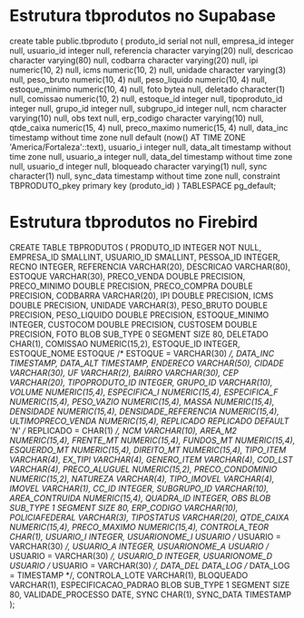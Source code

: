 #  Estrutura tbprodutos no Supabase

create table public.tbproduto (
  produto_id serial not null,
  empresa_id integer null,
  usuario_id integer null,
  referencia character varying(20) null,
  descricao character varying(80) null,
  codbarra character varying(20) null,
  ipi numeric(10, 2) null,
  icms numeric(10, 2) null,
  unidade character varying(3) null,
  peso_bruto numeric(10, 4) null,
  peso_liquido numeric(10, 4) null,
  estoque_minimo numeric(10, 4) null,
  foto bytea null,
  deletado character(1) null,
  comissao numeric(10, 2) null,
  estoque_id integer null,
  tipoproduto_id integer null,
  grupo_id integer null,
  subgrupo_id integer null,
  ncm character varying(10) null,
  obs text null,
  erp_codigo character varying(10) null,
  qtde_caixa numeric(15, 4) null,
  preco_maximo numeric(15, 4) null,
  data_inc timestamp without time zone null default (now() AT TIME ZONE 'America/Fortaleza'::text),
  usuario_i integer null,
  data_alt timestamp without time zone null,
  usuario_a integer null,
  data_del timestamp without time zone null,
  usuario_d integer null,
  bloqueado character varying(1) null,
  sync character(1) null,
  sync_data timestamp without time zone null,
  constraint TBPRODUTO_pkey primary key (produto_id)
) TABLESPACE pg_default;

#  Estrutura tbprodutos no Firebird

CREATE TABLE TBPRODUTOS (
    PRODUTO_ID            INTEGER NOT NULL,
    EMPRESA_ID            SMALLINT,
    USUARIO_ID            SMALLINT,
    PESSOA_ID             INTEGER,
    RECNO                 INTEGER,
    REFERENCIA            VARCHAR(20),
    DESCRICAO             VARCHAR(80),
    ESTOQUE               VARCHAR(30),
    PRECO_VENDA           DOUBLE PRECISION,
    PRECO_MINIMO          DOUBLE PRECISION,
    PRECO_COMPRA          DOUBLE PRECISION,
    CODBARRA              VARCHAR(20),
    IPI                   DOUBLE PRECISION,
    ICMS                  DOUBLE PRECISION,
    UNIDADE               VARCHAR(3),
    PESO_BRUTO            DOUBLE PRECISION,
    PESO_LIQUIDO          DOUBLE PRECISION,
    ESTOQUE_MINIMO        INTEGER,
    CUSTOCOM              DOUBLE PRECISION,
    CUSTOSEM              DOUBLE PRECISION,
    FOTO                  BLOB SUB_TYPE 0 SEGMENT SIZE 80,
    DELETADO              CHAR(1),
    COMISSAO              NUMERIC(15,2),
    ESTOQUE_ID            INTEGER,
    ESTOQUE_NOME          ESTOQUE /* ESTOQUE = VARCHAR(30) */,
    DATA_INC              TIMESTAMP,
    DATA_ALT              TIMESTAMP,
    ENDERECO              VARCHAR(50),
    CIDADE                VARCHAR(30),
    UF                    VARCHAR(2),
    BAIRRO                VARCHAR(30),
    CEP                   VARCHAR(20),
    TIPOPRODUTO_ID        INTEGER,
    GRUPO_ID              VARCHAR(10),
    VOLUME                NUMERIC(15,4),
    ESPECIFICA_I          NUMERIC(15,4),
    ESPECIFICA_F          NUMERIC(15,4),
    PESO_VAZIO            NUMERIC(15,4),
    MASSA                 NUMERIC(15,4),
    DENSIDADE             NUMERIC(15,4),
    DENSIDADE_REFERENCIA  NUMERIC(15,4),
    ULTIMOPRECO_VENDA     NUMERIC(15,4),
    REPLICADO             REPLICADO DEFAULT 'N' /* REPLICADO = CHAR(1) */,
    NCM                   VARCHAR(10),
    AREA_M2               NUMERIC(15,4),
    FRENTE_MT             NUMERIC(15,4),
    FUNDOS_MT             NUMERIC(15,4),
    ESQUERDO_MT           NUMERIC(15,4),
    DIREITO_MT            NUMERIC(15,4),
    TIPO_ITEM             VARCHAR(4),
    EX_TIPI               VARCHAR(4),
    GENERO_ITEM           VARCHAR(4),
    COD_LST               VARCHAR(4),
    PRECO_ALUGUEL         NUMERIC(15,2),
    PRECO_CONDOMINIO      NUMERIC(15,2),
    NATUREZA              VARCHAR(4),
    TIPO_IMOVEL           VARCHAR(4),
    IMOVEL                VARCHAR(1),
    CC_ID                 INTEGER,
    SUBGRUPO_ID           VARCHAR(10),
    AREA_CONTRUIDA        NUMERIC(15,4),
    QUADRA_ID             INTEGER,
    OBS                   BLOB SUB_TYPE 1 SEGMENT SIZE 80,
    ERP_CODIGO            VARCHAR(10),
    POLICIAFEDERAL        VARCHAR(3),
    TIPOSTATUS            VARCHAR(20),
    QTDE_CAIXA            NUMERIC(15,4),
    PRECO_MAXIMO          NUMERIC(15,4),
    CONTROLA_TEOR         CHAR(1),
    USUARIO_I             INTEGER,
    USUARIONOME_I         USUARIO /* USUARIO = VARCHAR(30) */,
    USUARIO_A             INTEGER,
    USUARIONOME_A         USUARIO /* USUARIO = VARCHAR(30) */,
    USUARIO_D             INTEGER,
    USUARIONOME_D         USUARIO /* USUARIO = VARCHAR(30) */,
    DATA_DEL              DATA_LOG /* DATA_LOG = TIMESTAMP */,
    CONTROLA_LOTE         VARCHAR(1),
    BLOQUEADO             VARCHAR(1),
    ESPECIFICACAO_PADRAO  BLOB SUB_TYPE 1 SEGMENT SIZE 80,
    VALIDADE_PROCESSO     DATE,
    SYNC                  CHAR(1),
    SYNC_DATA             TIMESTAMP
);